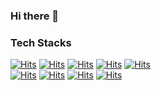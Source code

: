 ### Hi there 👋

<!--
**Yangs1s/Yangs1s** is a ✨ _special_ ✨ repository because its `README.md` (this file) appears on your GitHub profile.

Here are some ideas to get you started:

- 🔭 I’m currently working on ...
- 🌱 I’m currently learning ...
- 👯 I’m looking to collaborate on ...
- 🤔 I’m looking for help with ...
- 💬 Ask me about ...
- 📫 How to reach me: ...
- 😄 Pronouns: ...
- ⚡ Fun fact: ...
-->
### Tech Stacks 

  [![Hits](https://hits.seeyoufarm.com/api/count/incr/badge.svg?url=https%3A%2F%2Fgithub.com%2FYangs1s%2FYangs1s&title_bg=%23258625&icon=vue-dot-js.svg&icon_color=%23E7E7E7&title=vue&edge_flat=true)](https://hits.seeyoufarm.com)
  [![Hits](https://hits.seeyoufarm.com/api/count/incr/badge.svg?url=https%3A%2F%2Fgithub.com%2FYangs1s%2FYangs1s&count_bg=%23000000&title_bg=%236BC5C8&icon=react.svg&icon_color=%23494949&title=React&edge_flat=true)](https://hits.seeyoufarm.com)
  [![Hits](https://hits.seeyoufarm.com/api/count/incr/badge.svg?url=https%3A%2F%2Fgithub.com%2FYangs1s%2FYangs1s&count_bg=%23000000&title_bg=%234789F3&icon=typescript.svg&icon_color=%23FFFFFF&title=TypeScript&edge_flat=true)](https://hits.seeyoufarm.com)
  [![Hits](https://hits.seeyoufarm.com/api/count/incr/badge.svg?url=https%3A%2F%2Fgithub.com%2FYangs1s%2FYangs1s&count_bg=%23000000&title_bg=%23F3EB47&icon=javascript.svg&icon_color=%23FFFFFF&title=JavaScript&edge_flat=true)](https://hits.seeyoufarm.com)
[![Hits](https://hits.seeyoufarm.com/api/count/incr/badge.svg?url=https%3A%2F%2Fgithub.com%2FYangs1s%2FYangs1s&count_bg=%23000000&title_bg=%23000000&icon=next-dot-js.svg&icon_color=%23FFFFFF&title=Nextjs&edge_flat=true)](https://hits.seeyoufarm.com)
<br/>
[![Hits](https://hits.seeyoufarm.com/api/count/incr/badge.svg?url=https%3A%2F%2Fgithub.com%2FYangs1s%2FYangs1s&count_bg=%23000000&title_bg=%2397D2D7&icon=tailwindcss.svg&icon_color=%23FFFFFF&title=tailwind&edge_flat=true)](https://hits.seeyoufarm.com)
[![Hits](https://hits.seeyoufarm.com/api/count/incr/badge.svg?url=https%3A%2F%2Fgithub.com%2FYangs1s%2FYangs1s&count_bg=%23000000&title_bg=%233005E7&icon=css3.svg&icon_color=%23FFFFFF&title=css&edge_flat=true)](https://hits.seeyoufarm.com)
[![Hits](https://hits.seeyoufarm.com/api/count/incr/badge.svg?url=https%3A%2F%2Fgithub.com%2FYangs1s%2FYangs1s&count_bg=%23000000&title_bg=%23F77B16&icon=html5.svg&icon_color=%23FFFFFF&title=HTML&edge_flat=true)](https://hits.seeyoufarm.com)
[![Hits](https://hits.seeyoufarm.com/api/count/incr/badge.svg?url=https%3A%2F%2Fgithub.com%2FYangs1s%2FYangs1s&count_bg=%23000000&title_bg=%23FFB488&icon=styled-components.svg&icon_color=%23FFFFFF&title=Styled-Component&edge_flat=true)](https://hits.seeyoufarm.com)
